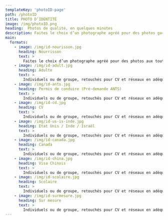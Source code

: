 ```yaml
---
templateKey: 'photoID-page'
path: /photoID
title: PHOTO D’IDENTITÉ
image: /img/photoID.png
heading:  Photos de qualité, en quelques minutes
description: Faites le choix d’un photographe agréé pour des photos garanties aux toutes normes, tous pays. Photo d'identité officielle biométrique, Passeport, Carte d'identité, Permis de conduire, Carte Vitale, Titre de transport, Visa USA Inde Canada
main:
  formats:
    - image: /img/id-nourisson.jpg
      heading: Nourrisson
      text: >
        Faites le choix d’un photographe agréé pour des photos aux toutes normes, tous pays.
    - image: /img/id-adult.jpg
      heading: Adulte
      text: >
        Individuels ou de groupe, retouchés pour CV et réseaux en adéquation avec votre profil.
    - image: /img/id-ants.jpg
      heading: Permis de conduire (Pré-demande ANTS)
      text: >
        Individuels ou de groupe, retouchés pour CV et réseaux en adéquation avec votre profil.
    - image: /img/id-cd.jpg
      heading: CV
      text: >
        Individuels ou de groupe, retouchés pour CV et réseaux en adéquation avec votre profil.
    - image: /img/id-us-is-inde.jpg
      heading: Etat Unis / Inde / Israël
      text: >
        Individuels ou de groupe, retouchés pour CV et réseaux en adéquation avec votre profil.
    - image: /img/id-canada.jpg
      heading: Canada
      text: >
        Individuels ou de groupe, retouchés pour CV et réseaux en adéquation avec votre profil.
    - image: /img/id-china.jpg
      heading: Visa Chinois
      text: >
        Individuels ou de groupe, retouchés pour CV et réseaux en adéquation avec votre profil.
    - image: /img/id-scolaire.jpg
      heading: Scolaire
      text: >
        Individuels ou de groupe, retouchés pour CV et réseaux en adéquation avec votre profil.
    - image: /img/id-surmesure.jpg
      heading: Sur mesure
      text: >
        Individuels ou de groupe, retouchés pour CV et réseaux en adéquation avec votre profil.
---
```

